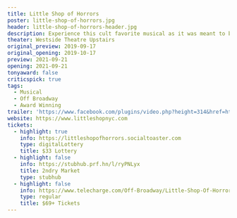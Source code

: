 ```yaml
---
title: Little Shop of Horrors
poster: little-shop-of-horrors.jpg
header: little-shop-of-horrors-header.jpg
description: Experience this cult favorite musical as it was meant to be seen.
theater: Westside Theatre Upstairs
original_preview: 2019-09-17
original_opening: 2019-10-17
preview: 2021-09-21
opening: 2021-09-21
tonyaward: false
criticspick: true
tags: 
  - Musical
  - Off Broadway
  - Award Winning
trailer: 'https://www.facebook.com/plugins/video.php?height=314&href=https%3A%2F%2Fwww.facebook.com%2FLittleShopNYC%2Fvideos%2F395189052136438%2F&show_text=false&width=560&t=0'
website: https://www.littleshopnyc.com
tickets:
  - highlight: true
    info: https://littleshopofhorrors.socialtoaster.com
    type: digitalLottery
    title: $33 Lottery
  - highlight: false
    info: https://stubhub.prf.hn/l/ryPNLyx
    title: 2ndry Market
    type: stubhub
  - highlight: false
    info: https://www.telecharge.com/Off-Broadway/Little-Shop-Of-Horrors
    type: regular
    title: $69+ Tickets
---
```

